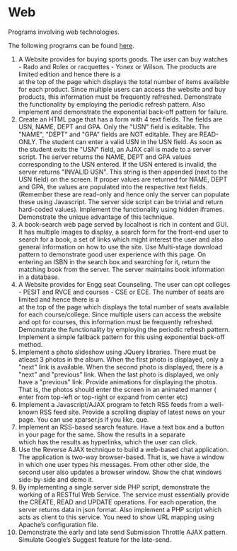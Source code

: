 # Web
Programs involving web technologies.

The following programs can be found [here](https://github.com/GauthamBanasandra/Web/tree/master/lab).<br/>
1. A Website provides for buying sports goods. The user can buy watches - Rado and Rolex or racquettes - Yonex or Wilson. The products are limited edition and hence there is a <div> at the top of the page which displays the total number of items available for each product. Since multiple users can access the website and buy products, this information must be frequently refreshed. Demonstrate the functionality by employing the periodic refresh pattern. Also implement and demonstrate the exponential back-off pattern for failure.<br/>
2. Create an HTML page that has a form with 4 text fields. The fields are USN, NAME, DEPT and GPA. Only the "USN" field is editable. The "NAME", "DEPT" and "GPA" fields are NOT editable. They are READ-ONLY. The student can enter a valid USN in the USN field. As soon as the student exits the "USN" field, an AJAX call is made to a server script. The server returns the NAME, DEPT and GPA values corresponding to the USN entered. If the USN entered is invalid, the server returns "INVALID USN". This string is then appended (next to the USN field) on the screen. If proper values are returned for NAME, DEPT and GPA, the values are populated into the respective text fields. (Remember these are read-only and hence only the server can populate these using Javascript. The server side script can be trivial and return hard-coded values).   Implement the functionality using hidden iframes. Demonstrate the unique advantage of this technique.<br/>
3. A book-search web page served by localhost is rich in content and GUI.  It has multiple images to display, a search form for the front-end user to  search for a book, a set of links which might interest the user and also general information on how to use the site. Use Multi-stage download pattern to demonstrate good user experience with this page. On entering an ISBN in the search box and searching for it, return the matching book from the server. The server maintains book information in a database.<br/> 
4. A Website provides for Engg seat Counseling. The user can opt colleges - PESIT and RVCE and courses - CSE or ECE. The number of seats are limited and hence there is a <div>  at the top of the page which displays the total number of seats available for each course/college. Since multiple users can access the  website and opt for courses, this information must be frequently refreshed. Demonstrate the functionality by employing the periodic refresh pattern. Implement a simple fallback pattern for this using exponential back-off method.<br/>
5. Implement a photo slideshow using JQuery libraries. There must be atleast 3 photos in the album. When the first photo is displayed, only a "next" link is available. When the second photo is displayed, there is a "next" and "previous" link. When the last photo is displayed, we only have a "previous" link. Provide animations for displaying the photos. That is, the photos should enter the screen in an animated manner ( enter from top-left or top-right or expand from center etc)<br/>
6. Implement a Javascript/AJAX program to fetch RSS feeds from a well-known RSS feed site. Provide a scrolling display of latest news on your page. You can use xparser.js if you like. que.<br/>
7. Implement an RSS-based search feature. Have a text box and a button in your page for the same. Show the results in a separate <div> which has the results as hyperlinks, which the user can click.<br/>
8. Use the Reverse AJAX technique to build a web-based chat application. The application is two-way browser-based. That is, we have a window in which one user types his messages. From other other side, the second user also updates a browser window. Show the chat windows side-by-side and demo it.<br/>
9. By implementing a single server side PHP script, demonstrate the working of a RESTful Web Service. The service must essentially provide the CREATE, READ and UPDATE operations. For each operation, the server returns data in json format. Also implement a PHP script which acts as client to this service. You need to show URL mapping using Apache’s configuration file.<br/>
10. Demonstrate the early and late send Submission Throttle AJAX pattern. Simulate Google’s Suggest feature for the late-send.<br/>

